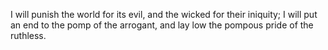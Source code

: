 I will punish the world for its evil, and the wicked for their iniquity; I will put an end to the pomp of the arrogant, and lay low the pompous pride of the ruthless.
